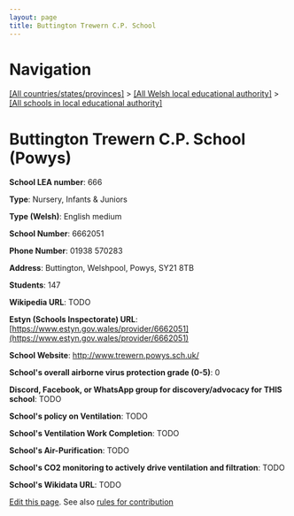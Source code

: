 ```yaml
---
layout: page
title: Buttington Trewern C.P. School
---
```

# Navigation

[[All countries/states/provinces]](../../..) > [[All Welsh local educational authority]](../..) > [[All schools in local educational authority]](..)

# Buttington Trewern C.P. School (Powys)

**School LEA number**: 666

**Type**: Nursery, Infants & Juniors

**Type (Welsh)**: English medium

**School Number**: 6662051

**Phone Number**: 01938 570283

**Address**: Buttington, Welshpool, Powys, SY21 8TB

**Students**: 147

**Wikipedia URL**: TODO

**Estyn (Schools Inspectorate) URL**: [https://www.estyn.gov.wales/provider/6662051](https://www.estyn.gov.wales/provider/6662051)

**School Website**: http://www.trewern.powys.sch.uk/

**School's overall airborne virus protection grade (0-5)**: 0

**Discord, Facebook, or WhatsApp group for discovery/advocacy for THIS school**: TODO

**School's policy on Ventilation**: TODO

**School's Ventilation Work Completion**: TODO

**School's Air-Purification**: TODO

**School's CO2 monitoring to actively drive ventilation and filtration**: TODO

**School's Wikidata URL**: TODO




[Edit this page](https://github.com/VentilationProject/Wales/edit/prif/./Powys/Buttington_Trewern_C.P._School.md). See also [rules for contribution](../../../contribution-rules/)